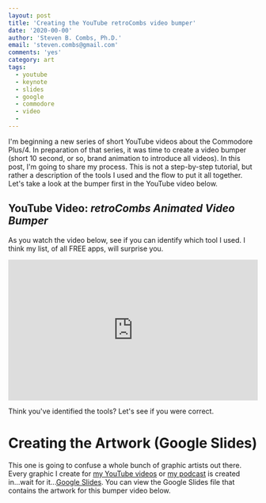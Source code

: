 ```yaml
---
layout: post
title: 'Creating the YouTube retroCombs video bumper'
date: '2020-00-00'
author: 'Steven B. Combs, Ph.D.'
email: 'steven.combs@gmail.com'
comments: 'yes'
category: art
tags:
  - youtube
  - keynote
  - slides
  - google
  - commodore
  - video
  -
---
```


I'm beginning a new series of short YouTube videos about the Commodore Plus/4. In preparation of that series, it was time to create a video bumper (short 10 second, or so, brand animation to introduce all videos). In this post, I'm going to share my process. This is not a step-by-step tutorial, but rather a description of the tools I used and the flow to put it all together. Let's take a look at the bumper first in the YouTube video below.


## YouTube Video: _retroCombs Animated Video Bumper_

As you watch the video below, see if you can identify which tool I used. I think my list, of all FREE apps, will surprise you.

<div style="position:relative;padding-top:56.25%;"><p><iframe src="https://www.youtube.com/embed/iVw_ZBVBk7g" frameborder="0" allowfullscreen="true" mozallowfullscreen="true" webkitallowfullscreen="true" style="position:absolute;top:0;left:0;width:100%;height:100%;"></iframe></p></div>

Think you've identified the tools? Let's see if you were correct.

# Creating the Artwork (Google Slides)

This one is going to confuse a whole bunch of graphic artists out there. Every graphic I create for [my YouTube videos](https://youtube.com/stevencombs) or [my podcast](https://www.pixelpowerpodcast.com) is created in...wait for it...[Google Slides](https://slides.google.com). You can view the Google Slides file that contains the artwork for this bumper video below.

<div style="position:relative;padding-top:56.25%;"><p><iframe src="https://docs.google.com/presentation/d/e/2PACX-1vRgeny5Agaj9kGu7xkIs-bNLQi8zEzlvpCtfGhnxfnMoO4VvygFv_RjAQCk_jSG3asy6IFx1IiqAiyy/embed?start=true&loop=true&delayms=3000" frameborder="0" allowfullscreen="true" mozallowfullscreen="true" webkitallowfullscreen="true" style="position:absolute;top:0;left:0;width:100%;height:100%;></iframe></p></div>

This is a live file, meaning, as I add additional graphics, you can always return to this page and see the additions. Being able to embed a presentation is the first advantage of Google Slides.

You may be wondering why I use Google Slides instead of Google Drawings. Easy answer. Every tool included in Google Drawings is also included as a standard tool in Google Slides and Google Drawing can only contain a single drawing, not a series of drawings as I demonstrate in my presentation above. Having multiple slides means I can easily duplicate a slide to transfer the color palette, copy portions of images from one slide to the next, and collect a series of images into a single file.
